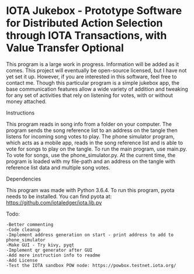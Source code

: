 # IOTA Jukebox - Prototype Software for Distributed Action Selection through IOTA Transactions, with Value Transfer Optional

This program is a large work in progress. Information will be added as it comes. This project will eventually be open-source licensed, but I have not yet set it up. However, if you are interested in this software, feel free to contact me. Though this particular program is a simple jukebox app, the base communication features allow a wide variety of addition and tweaking for any set of activities that rely on listening for votes, with or without money attached. 

Instructions

This program reads in song info from a folder on your computer. The program sends the song reference list to an address on the tangle then listens for incoming song votes to play. The phone simulator program, which acts as a mobile app, reads in the song reference list and is able to vote for songs to play on the tangle. To run the main program, use main.py. To vote for songs, use the phone_simulator.py. At the current time, the program is loaded with my file-path and an address on the tangle with reference list data and multiple song votes.

Dependencies

This program was made with Python 3.6.4. To run this program, pyota needs to be installed. You can find pyota at: https://github.com/iotaledger/iota.lib.py

Todo: 
```
-Better commenting
-Code cleanup
-Implement address generation on start - print address to add to phone_simulator
-Make GUI - Try kivy, pyqt
-Implement qr generator after GUI
-Add more instruction info to readme
-Add License
-Test the IOTA sandbox POW node: https://powbox.testnet.iota.org/
```
